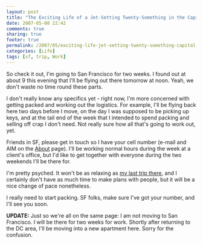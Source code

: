 ```yaml
---
layout: post
title: "The Exciting Life of a Jet-Setting Twenty-Something in the Capital of the Free World"
date: 2007-05-08 22:42
comments: true
sharing: true
footer: true
permalink: /2007/05/exciting-life-jet-setting-twenty-something-capital-free-world
categories: [Life]
tags: [sf, trip, Work]
---
```

So check it out, I'm going to San Francisco for two weeks.  I found out at about 9 this evening that I'll be flying out there tomorrow at noon.  Yeah, we don't waste no time round these parts.

I don't really know any specifics yet - right now, I'm more concerned with getting packed and working out the logistics.  For example, I'll be flying back here two days before I move, on the day I was supposed to be picking up keys, and at the tail end of the week that I intended to spend packing and selling off crap I don't need.  Not really sure how all that's going to work out, yet.

Friends in SF, please get in touch so I have your cell number (e-mail and AIM on the <a href="/about.php">About</a> page).  I'll be working normal hours during the week at a client's office, but I'd like to get together with everyone during the two weekends I'll be there for.

I'm pretty psyched.  It won't be as relaxing as <a href="/archives/2007/02/layabout.php">my last trip there</a>, and I certainly don't have as much time to make plans with people, but it will be a nice change of pace nonetheless.

I really need to start packing.  SF folks, make sure I've got your number, and I'll see you soon.

<b>UPDATE:</b>  Just so we're all on the same page: I am not moving to San Francisco.  I will be there for two weeks for work.  Shortly after returning to the DC area, I'll be moving into a new apartment here.  Sorry for the confusion.
